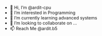 - 👋 Hi, I’m @ardit-cpu
- 👀 I’m interested in Programming
- 🌱 I’m currently learning advanced systems
- 💞️ I’m looking to collaborate on ...
- 📫 Reach Me @ardit.b5

<!---
ardit-cpu/ardit-cpu is a ✨ special ✨ repository because its `README.md` (this file) appears on your GitHub profile.
You can click the Preview link to take a look at your changes.
--->
